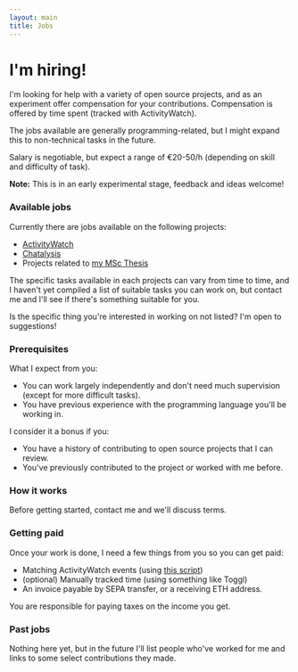 ```yaml
---
layout: main
title: Jobs
---
```


# I'm hiring!

I'm looking for help with a variety of open source projects, and as an experiment offer compensation for your contributions. Compensation is offered by time spent (tracked with ActivityWatch). 

The jobs available are generally programming-related, but I might expand this to non-technical tasks in the future.

Salary is negotiable, but expect a range of €20-50/h (depending on skill and difficulty of task).

**Note:** This is in an early experimental stage, feedback and ideas welcome!


### Available jobs

Currently there are jobs available on the following projects:

 - [ActivityWatch][gh-aw]
 - [Chatalysis][gh-chatalysis]
 - Projects related to [my MSc Thesis][gh-thesis]

The specific tasks available in each projects can vary from time to time, and I haven't yet compiled a list of suitable tasks you can work on, but contact me and I'll see if there's something suitable for you.

Is the specific thing you're interested in working on not listed? I'm open to suggestions!

[gh-aw]: https://github.com/ActivityWatch/activitywatch
[gh-chatalysis]: https://github.com/ErikBjare/chatalysis
[gh-thesis]: https://github.com/ErikBjare/thesis


### Prerequisites

What I expect from you:

 - You can work largely independently and don't need much supervision (except for more difficult tasks).
 - You have previous experience with the programming language you'll be working in.

I consider it a bonus if you:

 - You have a history of contributing to open source projects that I can review.
 - You've previously contributed to the project or worked with me before.


### How it works

Before getting started, contact me and we'll discuss terms.


### Getting paid

Once your work is done, I need a few things from you so you can get paid:

 - Matching ActivityWatch events (using [this script](https://github.com/ActivityWatch/aw-client/blob/master/examples/working_hours.py"))
 - (optional) Manually tracked time (using something like Toggl)
 - An invoice payable by SEPA transfer, or a receiving ETH address.

You are responsible for paying taxes on the income you get.


### Past jobs

Nothing here yet, but in the future I'll list people who've worked for me and links to some select contributions they made.
